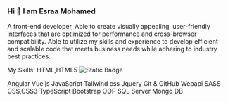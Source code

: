 ### Hi 👋 I am Esraa Mohamed 


A front-end developer,
Able to create visually appealing,
user-friendly interfaces that are optimized for performance and cross-browser compatibility. 
Able to utilize my skills and experience to develop efficient and scalable code that meets business needs while adhering to industry best practices.

My Skills:
HTML,HTML5
<img alt="Static Badge" src="https://img.shields.io/badge/:badgeContent">


Angular
Vue js 
JavaScript
Tailwind css
Jquery
Git & GitHub
Webapi
SASS
CSS,CSS3
TypeScript
Bootstrap
OOP
SQL Server
Mongo DB

